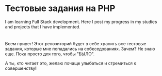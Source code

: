 

# Тестовые задания на PHP


I am learning Full Stack development.
Here I post my progress in my studies and projects that I have implemented.

#

Всем привет! Этот репозиторий будет в себе хранить все тестовые задания, которые мне попадались на собеседованиях. Зачем? Не знаю еще. Пока просто для того, чтобы "БЫЛО".

А ты, кто читает это, желаю почаще улыбаться и стремиться к совершенству!

